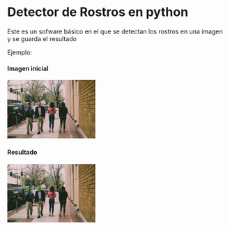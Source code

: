 <h1>Detector de Rostros en python</h1>
<p>Este es un sofware básico en el que se detectan los rostros en una imagen y se guarda el resultado </p>
<p>Ejemplo:</p>
<h4>Imagen inicial</h4>
<img src="img.jpeg" width="40%">
<h4>Resultado</h4>
<img src="resultado.jpg" width="40%">